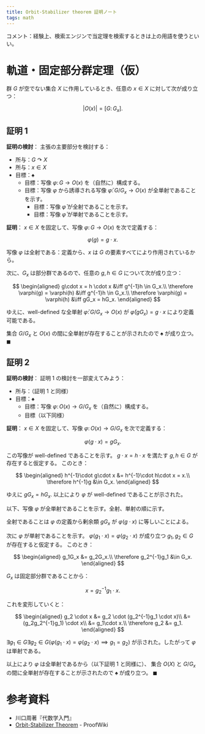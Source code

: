 ```yaml
---
title: Orbit-Stabilizer theorem 証明ノート
tags: math
---
```


コメント：経験上、検索エンジンで当定理を検索するときは上の用語を使うといい。

# 軌道・固定部分群定理（仮）

群 $G$ が空でない集合 $X$ に作用しているとき、任意の $x \in X$ に対して次が成り立つ：

$$
\tag*{$\spadesuit$}
\lvert O(x) \rvert = [G\colon G_x].
$$

## 証明 1

**証明の検討**：
主張の主要部分を検討する：

* 所与：$G \curvearrowright X$
* 所与：$x \in X$
* 目標：$\spadesuit$
  * 目標：写像 $\varphi\colon G \longrightarrow O(x)$ を（自然に）構成する。
  * 目標：写像 $\varphi$ から誘導される写像 $\bar{\varphi}\colon G/G_x \longrightarrow O(x)$ が全単射であることを示す。
    * 目標：写像 $\bar\varphi$ が全射であることを示す。
    * 目標：写像 $\bar\varphi$ が単射であることを示す。

**証明**：
$x\in X$ を固定して、写像 $\varphi\colon G \longrightarrow O(x)$ を次で定義する：

$$
\varphi(g) = g \cdot x.
$$

写像 $\varphi$ は全射である：定義から、$x$ は $G$ の要素すべてにより作用されているから。

次に、$G_x$ は部分群であるので、任意の $g, h \in G$ について次が成り立つ：

$$
\begin{aligned}
g\cdot x = h \cdot x &\iff g^{-1}h \in G_x.\\
\therefore \varphi(g) = \varphi(h) &\iff g^{-1}h \in G_x.\\
\therefore \varphi(g) = \varphi(h) &\iff gG_x = hG_x.
\end{aligned}
$$

ゆえに、well-defined な全単射 $\bar\varphi\colon G/G_x \longrightarrow O(x)$ が
$\bar\varphi(gG_x) = g\cdot x$ により定義可能である。

集合 $G/G_x$ と $O(x)$ の間に全単射が存在することが示されたので
$\spadesuit$ が成り立つ。
$\blacksquare$

## 証明 2

**証明の検討**：
証明 1 の検討を一部変えてみよう：

* 所与：（証明 1 と同様）
* 目標：$\spadesuit$
  * 目標：写像 $\varphi\colon O(x) \longrightarrow G/G_x$ を（自然に）構成する。
  * 目標（以下同様）

**証明**：
$x\in X$ を固定して、写像 $\varphi\colon O(x) \longrightarrow G/G_x$ を次で定義する：

$$
\varphi(g \cdot x) = gG_x.
$$

この写像が well-defined であることを示す。
$g\cdot x = h \cdot x$ を満たす $g, h \in G$ が存在すると仮定する。
このとき：

$$
\begin{aligned}
h^{-1}\cdot g\cdot x &= h^{-1}\cdot h\cdot x = x.\\
\therefore h^{-1}g &\in G_x.
\end{aligned}
$$

ゆえに $gG_x = hG_x.$ 以上により $\varphi$ が well-defined であることが示された。

以下、写像 $\varphi$ が全単射であることを示す。全射、単射の順に示す。

全射であることは $\varphi$ の定義から剰余類 $gG_x$ が $\varphi(g\cdot x)$ に等しいことによる。

次に $\varphi$ が単射であることを示す。
$\varphi(g_1\cdot x) = \varphi(g_2 \cdot x)$ が成り立つ $g_1, g_2 \in G$ が存在すると仮定する。
このとき：

$$
\begin{aligned}
g_1G_x &= g_2G_x.\\
\therefore g_2^{-1}g_1 &\in G_x.
\end{aligned}
$$

$G_x$ は固定部分群であることから：

$$
x = g_2^{-1}g_1 \cdot x.
$$

これを変形していくと：

$$
\begin{aligned}
g_2 \cdot x
&= g_2 \cdot (g_2^{-1}g_1 \cdot x)\\
&= (g_2g_2^{-1}g_1) \cdot x\\
&= g_1\cdot x.\\
\therefore g_2 &= g_1.
\end{aligned}
$$

$\exists g_1 \in G \exists g_2 \in G(\varphi(g_1\cdot x) = \varphi(g_2 \cdot x) \implies g_1 = g_2)$
が示された。したがって $\varphi$ は単射である。


以上により $\varphi$ は全単射であるから（以下証明 1 と同様に）、
集合 $O(X)$ と $G/G_x$ の間に全単射が存在することが示されたので
$\spadesuit$ が成り立つ。
$\blacksquare$

# 参考資料

* 川口周著『代数学入門』
* [Orbit-Stabilizer Theorem](https://proofwiki.org/wiki/Orbit-Stabilizer_Theorem) - ProofWiki
